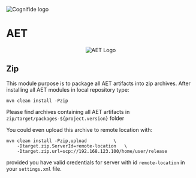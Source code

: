 ![Cognifide logo](http://cognifide.github.io/images/cognifide-logo.png)

# AET
<p align="center">
  <img src="https://github.com/wttech/aet/blob/master/misc/img/aet-logo-blue.png?raw=true"
         alt="AET Logo"/>
</p>

## Zip

This module purpose is to package all AET artifacts into zip archives.
After installing all AET modules in local repository type:

    mvn clean install -Pzip
Please find archives containing all AET artifacts in
`zip/target/packages-${project.version}` folder

You could even upload this archive to remote location with:

    mvn clean install -Pzip,upload          \
        -Dtarget.zip.ServerId=remote-location   \
        -Dtarget.zip.url=scp://192.168.123.100/home/user/release
provided you have valid credentials for server with id `remote-location` in your `settings.xml` file.
